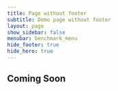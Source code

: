 ```yaml
---
title: Page without footer
subtitle: Demo page without footer
layout: page
show_sidebar: false
menubar: benchmark_menu
hide_footer: true
hide_hero: true
---
```


## Coming Soon

